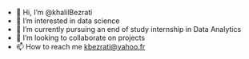 - 👋 Hi, I’m @khalilBezrati
- 👀 I’m interested in data science
- 🌱 I’m currently pursuing an end of study internship in Data Analytics
- 💞️ I’m looking to collaborate on projects
- 📫 How to reach me kbezrati@yahoo.fr

<!---
khalil1604/khalil1604 is a ✨ special ✨ repository because its `README.md` (this file) appears on your GitHub profile.
You can click the Preview link to take a look at your changes.
--->
